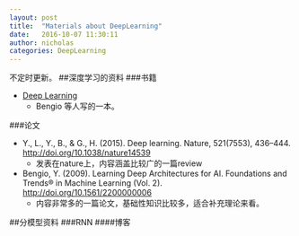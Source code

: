 ```yaml
---
layout: post
title:  "Materials about DeepLearning"
date:   2016-10-07 11:30:11
author: nicholas
categories: DeepLearning
---
```

不定时更新。
##深度学习的资料
###书籍
- [Deep Learning](http://www.deeplearningbook.org) 
	- Bengio 等人写的一本。
	
###论文
- Y., L., Y., B., & G., H. (2015). Deep learning. Nature, 521(7553), 436–444. http://doi.org/10.1038/nature14539
	- 发表在nature上，内容涵盖比较广的一篇review
- Bengio, Y. (2009). Learning Deep Architectures for AI. Foundations and Trends® in Machine Learning (Vol. 2). http://doi.org/10.1561/2200000006
	- 内容非常多的一篇论文，基础性知识比较多，适合补充理论来看。
	
##分模型资料
###RNN
####博客
